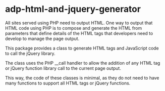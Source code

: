 # adp-html-and-jquery-generator
All sites served using PHP need to output HTML. One way to output that HTML code using PHP is to compose and generate the HTML from parameters that define details of the HTML tags that developers need to develop to manage the page output.

This package provides a class to generate HTML tags and JavaScript code to call the jQuery library.

The class uses the PHP __call handler to allow the addition of any HTML tag or jQuery function library call to the current page output.

This way, the code of these classes is minimal, as they do not need to have many functions to support all HTML tags or jQuery functions.